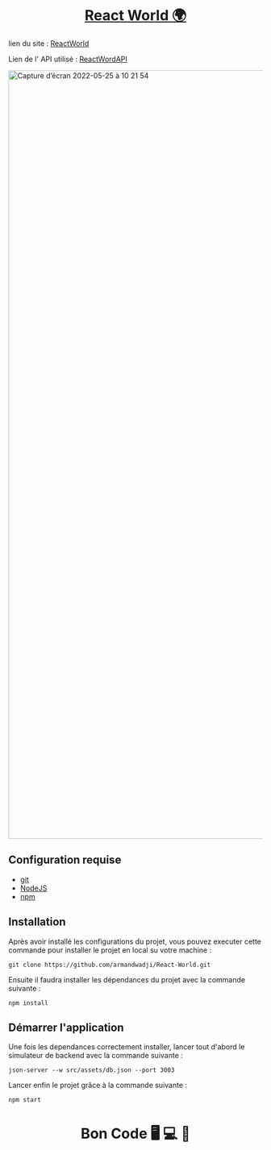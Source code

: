 <div>
  <h1 align="center">
    <a href="https://github.com/armandwadji/React-World.git">React World 🌍
    </a>  
  </h1>
</div> 

lien du site : [ReactWorld](https://reactworldaw.netlify.app)

Lien de l' API utilisé : [ReactWordAPI](https://restcountries.com/v3.1/all?fields=name,population,region,capital,flags)

<img width="1526" alt="Capture d’écran 2022-05-25 à 10 21 54" src="https://user-images.githubusercontent.com/90448006/170216272-b24ca971-bac3-4db1-a8bf-adb7e85ffb81.png">

## Configuration requise

- [git][git]
- [NodeJS][node]
- [npm][npm]

## Installation
Après avoir installé les configurations du projet, vous pouvez executer cette commande pour installer le projet en local su votre machine :

```
git clone https://github.com/armandwadji/React-World.git
```

Ensuite il faudra installer les dépendances du projet avec la commande suivante :

```
npm install
```
## Démarrer l'application
Une fois les dependances correctement installer, lancer tout d'abord le simulateur de backend avec la commande suivante :

```
json-server --w src/assets/db.json --port 3003
```


Lancer enfin le projet grâce à la commande suivante :

```
npm start
```

<h1 align="center">Bon Code 🖥 💻 📱</h1>

<!-- prettier-ignore-start -->
[npm]: https://www.npmjs.com/
[node]: https://nodejs.org
[git]: https://git-scm.com/
<!-- prettier-ignore-end -->


